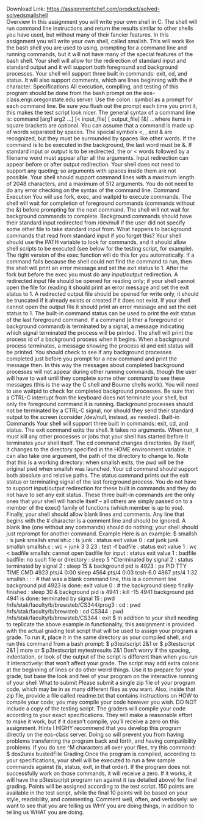 Download Link: https://assignmentchef.com/product/solved-solvedsmallshell
<br>
Overview In this assignment you will write your own shell in C. The shell will run command line instructions and return the results similar to other shells you have used, but without many of their fancier features. In this assignment you will write your own shell, called smallsh. This will work like the bash shell you are used to using, prompting for a command line and running commands, but it will not have many of the special features of the bash shell. Your shell will allow for the redirection of standard input and standard output and it will support both foreground and background processes. Your shell will support three built in commands: exit, cd, and status. It will also support comments, which are lines beginning with the # character. Specifications All execution, compiling, and testing of this program should be done from the bash prompt on the eos-class.engr.oregonstate.edu server. Use the colon : symbol as a prompt for each command line. Be sure you flush out the prompt each time you print it, this makes the test script look nicer. The general syntax of a command line is: command [arg1 arg2 …] [&lt; input_file] [ output_file] [&amp;] …where items in square brackets are optional. You can assume that a command is made up of words separated by spaces. The special symbols &lt;, , and &amp; are recognized, but they must be surrounded by spaces like other words. If the command is to be executed in the background, the last word must be &amp;. If standard input or output is to be redirected, the or &lt; words followed by a filename word must appear after all the arguments. Input redirection can appear before or after output redirection. Your shell does not need to support any quoting; so arguments with spaces inside them are not possible. Your shell should support command lines with a maximum length of 2048 characters, and a maximum of 512 arguments. You do not need to do any error checking on the syntax of the command line. Command Execution You will use fork, exec, and waitpid to execute commands. The shell will wait for completion of foreground commands (commands without the &amp;) before prompting for the next command. The shell will not wait for background commands to complete. Background commands should have their standard input redirected from /dev/null if the user did not specify some other file to take standard input from. What happens to background commands that read from standard input if you forget this? Your shell should use the PATH variable to look for commands, and it should allow shell scripts to be executed (see below for the testing script, for example). The right version of the exec function will do this for you automatically. If a command fails because the shell could not find the command to run, then the shell will print an error message and set the exit status to 1. After the fork but before the exec you must do any input/output redirection. A redirected input file should be opened for reading only; if your shell cannot open the file for reading it should print an error message and set the exit status to 1. A redirected output file should be opened for write only, it should be truncated if it already exists or created if it does not exist. If your shell cannot open the output file it should print an error message and set the exit status to 1. The built-in command status can be used to print the exit status of the last foreground command. If a command (either a foreground or background command) is terminated by a signal, a message indicating which signal terminated the process will be printed. The shell will print the process id of a background process when it begins. When a background process terminates, a message showing the process id and exit status will be printed. You should check to see if any background processes completed just before you prompt for a new command and print the message then. In this way the messages about completed background processes will not appear during other running commands, though the user will have to wait until they complete some other command to see these messages (this is the way the C shell and Bourne shells work). You will need to use waitpid to check for completed background processes. Be sure that a CTRL-C interrupt from the keyboard does not terminate your shell, but only the foreground command it is running. Background processes should not be terminated by a CTRL-C signal, nor should they send their standard output to the screen (consider /dev/null, instead, as needed). Built-in Commands Your shell will support three built in commands: exit, cd, and status. The exit command exits the shell. It takes no arguments. When run, it must kill any other processes or jobs that your shell has started before it terminates your shell itself. The cd command changes directories. By itself, it changes to the directory specified in the HOME environment variable. It can also take one argument, the path of the directory to change to. Note that this is a working directory: when smallsh exits, the pwd will be the original pwd when smallsh was launched. Your cd command should support both absolute and relative paths. The status command prints out the exit status or terminating signal of the last foreground process. You do not have to support input/output redirection for these built in commands and they do not have to set any exit status. These three built-in commands are the only ones that your shell will handle itself – all others are simply passed on to a member of the exec() family of functions (which member is up to you). Finally, your shell should allow blank lines and comments. Any line that begins with the # character is a comment line and should be ignored. A blank line (one without any commands) should do nothing; your shell should just reprompt for another command. Example Here is an example: $ smallsh : ls junk smallsh smallsh.c : ls junk : status exit value 0 : cat junk junk smallsh smallsh.c : wc &lt; junk 3 3 23 : test -f badfile : status exit value 1 : wc &lt; badfile smallsh: cannot open badfile for input : status exit value 1 : badfile badfile: no such file or directory : sleep 5 ^Cterminated by signal 2 : status terminated by signal 2 : sleep 15 &amp; background pid is 4923 : ps PID TTY TIME CMD 4923 pts/4 0:00 sleep 4564 pts/4 0:03 tcsh-6.0 4867 pts/4 1:32 smallsh : : : # that was a blank command line, this is a comment line background pid 4923 is done: exit value 0 : # the background sleep finally finished : sleep 30 &amp; background pid is 4941 : kill -15 4941 background pid 4941 is done: terminated by signal 15 : pwd /nfs/stak/faculty/b/brewsteb/CS344/prog3 : cd : pwd /nfs/stak/faculty/b/brewsteb : cd CS344 : pwd /nfs/stak/faculty/b/brewsteb/CS344 : exit $ In addition to your shell needing to replicate the above example in functionality, this assignment is provided with the actual grading test script that will be used to assign your program a grade. To run it, place it in the same directory as your compiled shell, and run this command from a bash prompt: $ p3testscript 2&amp;1 or $ p3testscript 2&amp;1 | more or $ p3testscript mytestresults 2&amp;1 Don’t worry if the spacing, indentation, or look of the output of the script is different than when you run it interactively: that won’t affect your grade. The script may add extra colons at the beginning of lines or do other weird things. Use it to prepare for your grade, but base the look and feel of your program on the interactive running of your shell What to submit Please submit a single zip file of your program code, which may be in as many different files as you want. Also, inside that zip file, provide a file called readme.txt that contains instructions on HOW to compile your code; you may compile your code however you wish. DO NOT include a copy of the testing script. The graders will compile your code according to your exact specifications. They will make a reasonable effort to make it work, but if it doesn’t compile, you’ll receive a zero on this assignment. Hints I HIGHY recommend that you develop this program directly on the eos-class server. Doing so will prevent you from having problems transferring the program back and forth, and having compatibility problems. If you do see ^M characters all over your files, try this command: $ dos2unix bustedFile Grading Once the program is compiled, according to your specifications, your shell will be executed to run a few sample commands against (ls, status, exit, in that order). If the program does not successfully work on those commands, it will receive a zero. If it works, it will have the p3testscript program ran against it (as detailed above) for final grading. Points will be assigned according to the test script. 150 points are available in the test script, while the final 10 points will be based on your style, readability, and commenting. Comment well, often, and verbosely: we want to see that you are telling us WHY you are doing things, in addition to telling us WHAT you are doing.